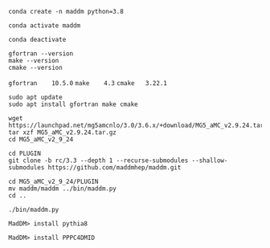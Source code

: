 ```
conda create -n maddm python=3.8
```
```
conda activate maddm
```
```
conda deactivate
```
```
gfortran --version
make --version
cmake --version 
```

``` gfortran	10.5.0 ```
``` make	4.3	```
``` cmake	3.22.1 ```
```
sudo apt update
sudo apt install gfortran make cmake
```
```
wget https://launchpad.net/mg5amcnlo/3.0/3.6.x/+download/MG5_aMC_v2.9.24.tar.gz
tar xzf MG5_aMC_v2.9.24.tar.gz
cd MG5_aMC_v2_9_24
```
```
cd PLUGIN
git clone -b rc/3.3 --depth 1 --recurse-submodules --shallow-submodules https://github.com/maddmhep/maddm.git
```
```
cd MG5_aMC_v2_9_24/PLUGIN
mv maddm/maddm ../bin/maddm.py
cd ..
```
```
./bin/maddm.py
```
```
MadDM> install pythia8
```
```
MadDM> install PPPC4DMID
```
























